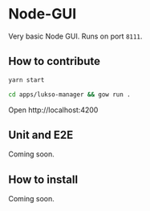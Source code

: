 # Node-GUI

Very basic Node GUI. Runs on port `8111`.

## How to contribute

```bash
yarn start

cd apps/lukso-manager && gow run .
```

Open http://localhost:4200

## Unit and E2E

Coming soon.

## How to install

Coming soon.
